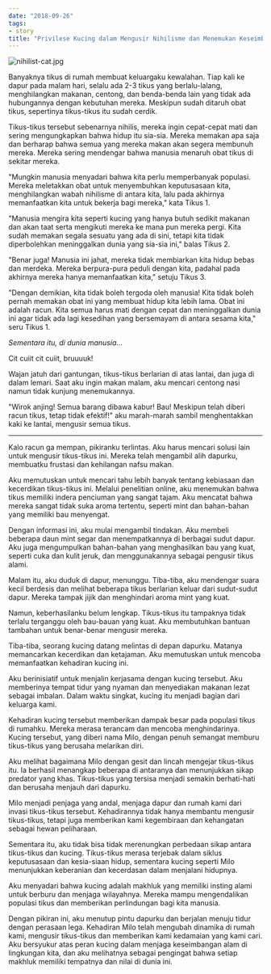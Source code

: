 ```yaml
---
date: "2018-09-26"
tags:
- story
title: "Privilese Kucing dalam Mengusir Nihilisme dan Menemukan Keseimbangan"
---
```


![nihilist-cat.jpg](https://catatankemalasan.files.wordpress.com/2023/07/nihilist-cat.jpg)

Banyaknya tikus di rumah membuat keluargaku kewalahan. Tiap kali ke dapur pada malam hari, selalu ada 2-3 tikus yang berlalu-lalang, menghilangkan makanan, centong, dan benda-benda lain yang tidak ada hubungannya dengan kebutuhan mereka. Meskipun sudah ditaruh obat tikus, sepertinya tikus-tikus itu sudah cerdik.

Tikus-tikus tersebut sebenarnya nihilis, mereka ingin cepat-cepat mati dan sering mengungkapkan bahwa hidup itu sia-sia. Mereka memakan apa saja dan berharap bahwa semua yang mereka makan akan segera membunuh mereka. Mereka sering mendengar bahwa manusia menaruh obat tikus di sekitar mereka.

"Mungkin manusia menyadari bahwa kita perlu memperbanyak populasi. Mereka meletakkan obat untuk menyembuhkan keputusasaan kita, menghilangkan wabah nihilisme di antara kita, lalu pada akhirnya memanfaatkan kita untuk bekerja bagi mereka," kata Tikus 1.

"Manusia mengira kita seperti kucing yang hanya butuh sedikit makanan dan akan taat serta mengikuti mereka ke mana pun mereka pergi. Kita sudah memakan segala sesuatu yang ada di sini, tetapi kita tidak diperbolehkan meninggalkan dunia yang sia-sia ini," balas Tikus 2.

"Benar juga! Manusia ini jahat, mereka tidak membiarkan kita hidup bebas dan merdeka. Mereka berpura-pura peduli dengan kita, padahal pada akhirnya mereka hanya memanfaatkan kita," setuju Tikus 3.

"Dengan demikian, kita tidak boleh tergoda oleh manusia! Kita tidak boleh pernah memakan obat ini yang membuat hidup kita lebih lama. Obat ini adalah racun. Kita semua harus mati dengan cepat dan meninggalkan dunia ini agar tidak ada lagi kesedihan yang bersemayam di antara sesama kita," seru Tikus 1.

*Sementara itu, di dunia manusia...*

Cit cuiit cit cuiit, bruuuuk!

Wajan jatuh dari gantungan, tikus-tikus berlarian di atas lantai, dan juga di dalam lemari. Saat aku ingin makan malam, aku mencari centong nasi namun tidak kunjung menemukannya.

"Wirok anjing! Semua barang dibawa kabur! Bau! Meskipun telah diberi racun tikus, tetap tidak efektif!" aku marah-marah sambil menghentakkan kaki ke lantai, mengusir semua tikus.
 
---

Kalo racun ga mempan, pikiranku terlintas. Aku harus mencari solusi lain untuk mengusir tikus-tikus ini. Mereka telah mengambil alih dapurku, membuatku frustasi dan kehilangan nafsu makan.

Aku memutuskan untuk mencari tahu lebih banyak tentang kebiasaan dan kecerdikan tikus-tikus ini. Melalui penelitian online, aku menemukan bahwa tikus memiliki indera penciuman yang sangat tajam. Aku mencatat bahwa mereka sangat tidak suka aroma tertentu, seperti mint dan bahan-bahan yang memiliki bau menyengat.

Dengan informasi ini, aku mulai mengambil tindakan. Aku membeli beberapa daun mint segar dan menempatkannya di berbagai sudut dapur. Aku juga mengumpulkan bahan-bahan yang menghasilkan bau yang kuat, seperti cuka dan kulit jeruk, dan menggunakannya sebagai pengusir tikus alami.

Malam itu, aku duduk di dapur, menunggu. Tiba-tiba, aku mendengar suara kecil berdesis dan melihat beberapa tikus berlarian keluar dari sudut-sudut dapur. Mereka tampak jijik dan menghindari aroma mint yang kuat.

Namun, keberhasilanku belum lengkap. Tikus-tikus itu tampaknya tidak terlalu terganggu oleh bau-bauan yang kuat. Aku membutuhkan bantuan tambahan untuk benar-benar mengusir mereka. 

Tiba-tiba, seorang kucing datang melintas di depan dapurku. Matanya memancarkan kecerdikan dan ketajaman. Aku memutuskan untuk mencoba memanfaatkan kehadiran kucing ini.

Aku berinisiatif untuk menjalin kerjasama dengan kucing tersebut. Aku memberinya tempat tidur yang nyaman dan menyediakan makanan lezat sebagai imbalan. Dalam waktu singkat, kucing itu menjadi bagian dari keluarga kami.

Kehadiran kucing tersebut memberikan dampak besar pada populasi tikus di rumahku. Mereka merasa terancam dan mencoba menghindarinya. Kucing tersebut, yang diberi nama Milo, dengan penuh semangat memburu tikus-tikus yang berusaha melarikan diri.

Aku melihat bagaimana Milo dengan gesit dan lincah mengejar tikus-tikus itu. Ia berhasil menangkap beberapa di antaranya dan menunjukkan sikap predator yang khas. Tikus-tikus yang tersisa menjadi semakin berhati-hati dan berusaha menjauh dari dapurku.

Milo menjadi penjaga yang andal, menjaga dapur dan rumah kami dari invasi tikus-tikus tersebut. Kehadirannya tidak hanya membantu mengusir tikus-tikus, tetapi juga memberikan kami kegembiraan dan kehangatan sebagai hewan peliharaan.

Sementara itu, aku tidak bisa tidak merenungkan perbedaan sikap antara tikus-tikus dan kucing. Tikus-tikus merasa terjebak dalam siklus keputusasaan dan kesia-siaan hidup, sementara kucing seperti Milo menunjukkan keberanian dan kecerdasan dalam menjalani hidupnya.

Aku menyadari bahwa kucing adalah makhluk yang memiliki insting alami untuk berburu dan menjaga wilayahnya. Mereka mampu mengendalikan populasi tikus dan memberikan perlindungan bagi kita manusia.

Dengan pikiran ini, aku menutup pintu dapurku dan berjalan menuju tidur dengan perasaan lega. Kehadiran Milo telah mengubah dinamika di rumah kami, mengusir tikus-tikus dan memberikan kami kedamaian yang kami cari. Aku bersyukur atas peran kucing dalam menjaga keseimbangan alam di lingkungan kita, dan aku melihatnya sebagai pengingat bahwa setiap makhluk memiliki tempatnya dan nilai di dunia ini.

